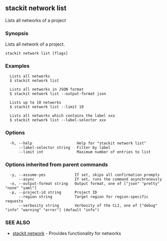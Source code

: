 ## stackit network list

Lists all networks of a project

### Synopsis

Lists all network of a project.

```
stackit network list [flags]
```

### Examples

```
  Lists all networks
  $ stackit network list

  Lists all networks in JSON format
  $ stackit network list --output-format json

  Lists up to 10 networks
  $ stackit network list --limit 10

  Lists all networks which contains the label xxx
  $ stackit network list --label-selector xxx
```

### Options

```
  -h, --help                    Help for "stackit network list"
      --label-selector string   Filter by label
      --limit int               Maximum number of entries to list
```

### Options inherited from parent commands

```
  -y, --assume-yes             If set, skips all confirmation prompts
      --async                  If set, runs the command asynchronously
  -o, --output-format string   Output format, one of ["json" "pretty" "none" "yaml"]
  -p, --project-id string      Project ID
      --region string          Target region for region-specific requests
      --verbosity string       Verbosity of the CLI, one of ["debug" "info" "warning" "error"] (default "info")
```

### SEE ALSO

* [stackit network](./stackit_network.md)	 - Provides functionality for networks

